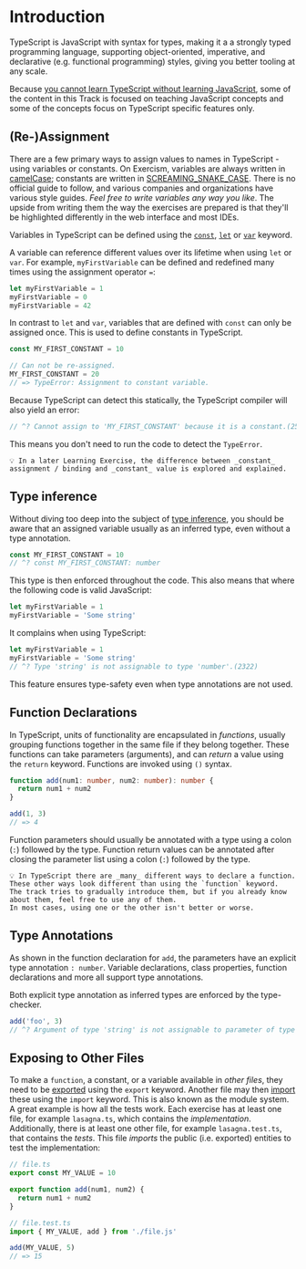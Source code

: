 # Introduction

TypeScript is JavaScript with syntax for types, making it a a strongly typed programming language, supporting object-oriented, imperative, and declarative (e.g. functional programming) styles, giving you better tooling at any scale.

Because [you cannot learn TypeScript without learning JavaScript][handbook-js-or-ts], some of the content in this Track is focused on teaching JavaScript concepts and some of the concepts focus on TypeScript specific features only.

## (Re-)Assignment

There are a few primary ways to assign values to names in TypeScript - using variables or constants.
On Exercism, variables are always written in [camelCase][wiki-camel-case]; constants are written in [SCREAMING_SNAKE_CASE][wiki-snake-case].
There is no official guide to follow, and various companies and organizations have various style guides.
_Feel free to write variables any way you like_.
The upside from writing them the way the exercises are prepared is that they'll be highlighted differently in the web interface and most IDEs.

Variables in TypeScript can be defined using the [`const`][mdn-const], [`let`][mdn-let] or [`var`][mdn-var] keyword.

A variable can reference different values over its lifetime when using `let` or `var`.
For example, `myFirstVariable` can be defined and redefined many times using the assignment operator `=`:

```typescript
let myFirstVariable = 1
myFirstVariable = 0
myFirstVariable = 42
```

In contrast to `let` and `var`, variables that are defined with `const` can only be assigned once.
This is used to define constants in TypeScript.

```typescript
const MY_FIRST_CONSTANT = 10

// Can not be re-assigned.
MY_FIRST_CONSTANT = 20
// => TypeError: Assignment to constant variable.
```

Because TypeScript can detect this statically, the TypeScript compiler will also yield an error:

```typescript
// ^? Cannot assign to 'MY_FIRST_CONSTANT' because it is a constant.(2588)
```

This means you don't need to run the code to detect the `TypeError`.

<!--prettier-ignore -->
~~~~exercism/note
💡 In a later Learning Exercise, the difference between _constant_ assignment / binding and _constant_ value is explored and explained.
~~~~

## Type inference

Without diving too deep into the subject of [type inference][handbook-type-inference], you should be aware that an assigned variable usually as an inferred type, even without a type annotation.

```typescript
const MY_FIRST_CONSTANT = 10
// ^? const MY_FIRST_CONSTANT: number
```

This type is then enforced throughout the code.
This also means that where the following code is valid JavaScript:

```javascript
let myFirstVariable = 1
myFirstVariable = 'Some string'
```

It complains when using TypeScript:

```typescript
let myFirstVariable = 1
myFirstVariable = 'Some string'
// ^? Type 'string' is not assignable to type 'number'.(2322)
```

This feature ensures type-safety even when type annotations are not used.

## Function Declarations

In TypeScript, units of functionality are encapsulated in _functions_, usually grouping functions together in the same file if they belong together.
These functions can take parameters (arguments), and can _return_ a value using the `return` keyword.
Functions are invoked using `()` syntax.

```typescript
function add(num1: number, num2: number): number {
  return num1 + num2
}

add(1, 3)
// => 4
```

Function parameters should usually be annotated with a type using a colon (`:`) followed by the type.
Function return values can be annotated after closing the parameter list using a colon (`:`) followed by the type.

<!--prettier-ignore -->
~~~~exercism/note
💡 In TypeScript there are _many_ different ways to declare a function.
These other ways look different than using the `function` keyword.
The track tries to gradually introduce them, but if you already know about them, feel free to use any of them.
In most cases, using one or the other isn't better or worse.
~~~~

## Type Annotations

As shown in the function declaration for `add`, the parameters have an explicit type annotation `: number`.
Variable declarations, class properties, function declarations and more all support type annotations.

Both explicit type annotation as inferred types are enforced by the type-checker.

```typescript
add('foo', 3)
// ^? Argument of type 'string' is not assignable to parameter of type 'number'.(2345)
```

## Exposing to Other Files

To make a `function`, a constant, or a variable available in _other files_, they need to be [exported][mdn-export] using the `export` keyword.
Another file may then [import][mdn-import] these using the `import` keyword.
This is also known as the module system.
A great example is how all the tests work.
Each exercise has at least one file, for example `lasagna.ts`, which contains the _implementation_.
Additionally, there is at least one other file, for example `lasagna.test.ts`, that contains the _tests_.
This file _imports_ the public (i.e. exported) entities to test the implementation:

```typescript
// file.ts
export const MY_VALUE = 10

export function add(num1, num2) {
  return num1 + num2
}

// file.test.ts
import { MY_VALUE, add } from './file.js'

add(MY_VALUE, 5)
// => 15
```

[mdn-const]: https://developer.mozilla.org/en-US/docs/Web/JavaScript/Reference/Statements/const
[mdn-export]: https://developer.mozilla.org/en-US/docs/Web/JavaScript/Reference/Statements/export
[mdn-import]: https://developer.mozilla.org/en-US/docs/Web/JavaScript/Reference/Statements/import
[mdn-let]: https://developer.mozilla.org/en-US/docs/Web/JavaScript/Reference/Statements/let
[mdn-var]: https://developer.mozilla.org/en-US/docs/Web/JavaScript/Reference/Statements/var
[handbook-js-or-ts]: https://www.typescriptlang.org/docs/handbook/typescript-from-scratch.html#learning-javascript-and-typescript
[handbook-type-inference]: https://www.typescriptlang.org/docs/handbook/type-inference.html
[wiki-camel-case]: https://en.wikipedia.org/wiki/Camel_case
[wiki-snake-case]: https://en.wikipedia.org/wiki/Snake_case
